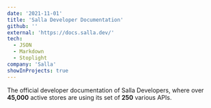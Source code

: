 ```yaml
---
date: '2021-11-01'
title: 'Salla Developer Documentation'
github: ''
external: 'https://docs.salla.dev/'
tech:
  - JSON
  - Markdown
  - Stoplight
company: 'Salla'
showInProjects: true
---
```


The official developer documentation of Salla Developers, where over **45,000** active stores are using its set of **250** various APIs.
